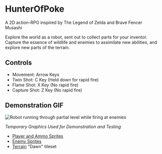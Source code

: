# HunterOfPoke
A 2D action-RPG inspired by The Legend of Zelda and Brave Fencer Musashi

Explore the world as a robot, sent out to collect parts for your inventor. Capture the essence of wildlife and enemies to assimilate new abilities, and explore new parts of the terrain. 

## Controls
* Movement: Arrow Keys
* Twin Shot: C Key (Held down for rapid fire)
* Flame Shot: X Key (No rapid fire)
* Capture Shot: Z Key (No rapid fire)

## Demonstration GIF
![Robot running through partial level while firing at enemies](/Hunter%202017-11-01%2021-17.gif?raw=true "Hunter of Poke Screencap")

_Temporary Graphics Used for Demonstration and Testing_
* [Player and Ammo Sprites](https://finalbossblues.itch.io/pixel-shooter-towers-asset-pack)
* [Enemy Sprites](https://opengameart.org/content/overhead-action-rpg-characters)
* [Terrain](http://fanart.pokefans.net/tutorials/mapping/tilesets) "Dawn" tileset

